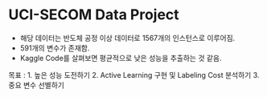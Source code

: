 # UCI-SECOM Data Project

- 해당 데이터는 반도체 공정 이상 데이터로 1567개의 인스턴스로 이루어짐.
- 591개의 변수가 존재함.
- Kaggle Code를 살펴보면 평균적으로 낮은 성능을 추출하는 것 같음.

목표 : 1. 높은 성능 도전하기
       2. Active Learning 구현 및 Labeling Cost 분석하기
       3. 중요 변수 선별하기
